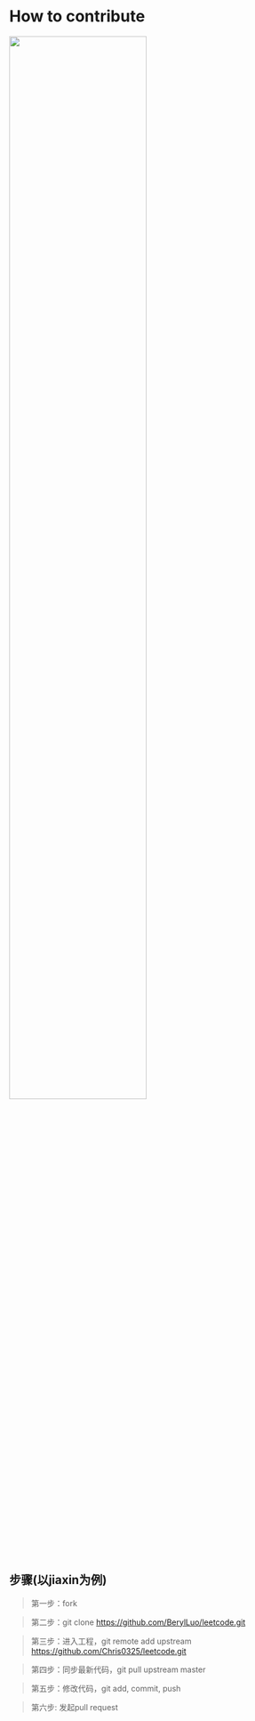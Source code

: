 # How to contribute

<img src="https://github.com/Chris0325/leetcode/blob/master/static/contribute.png" width = "70%" />


## 步骤(以jiaxin为例)
> 第一步：fork

> 第二步：git clone https://github.com/BerylLuo/leetcode.git

> 第三步：进入工程，git remote add upstream https://github.com/Chris0325/leetcode.git

> 第四步：同步最新代码，git pull upstream master

> 第五步：修改代码，git add, commit, push

> 第六步: 发起pull request